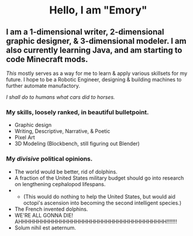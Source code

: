 <h1 align="center"> Hello, I am "Emory"

## I am a 1-dimensional writer, 2-dimensional graphic designer, & 3-dimensional modeler. I am also currently learning Java, and am starting to code Minecraft mods.

_This_ mostly serves as a way for me to learn & apply various skillsets for my future.
I hope to be a Robotic Engineer, designing & building machines to further automate manufactory. 

_I shall do to humans what cars did to horses._

### My skills, loosely ranked, in beautiful bulletpoint.
- Graphic design
- Writing, Descriptive, Narrative, & Poetic
- Pixel Art
- 3D Modeling (Blockbench, still figuring out Blender)

### My _divisive_ political opinions.
- The world would be better, rid of dolphins.
- A fraction of the United States military budget should go into research on lengthening cephalopod lifespans.
- - (This would do nothing to help the United States, but would aid octopi's ascension into becoming the second intelligent species.)
- The French invented dolphins.
- WE'RE ALL GONNA DIE! AHHHHHHHHHHHHHHHHHHHHHHHHHHHHHHHHHHHHHHH!!!!!!!
- Solum nihil est aeternum.
